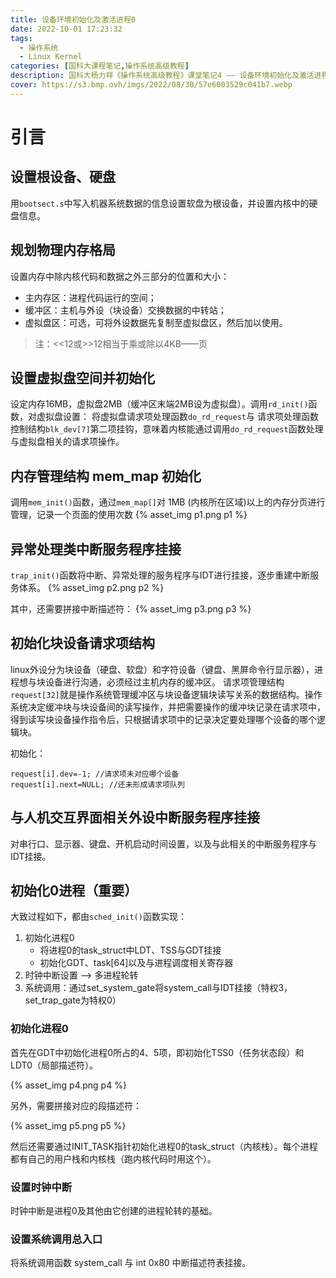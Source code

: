 ```yaml
---
title: 设备环境初始化及激活进程0
date: 2022-10-01 17:23:32
tags: 
  - 操作系统
  - Linux Kernel
categories: [国科大课程笔记,操作系统高级教程]
description: 国科大杨力祥《操作系统高级教程》课堂笔记4 —— 设备环境初始化及激活进程0
cover: https://s3.bmp.ovh/imgs/2022/08/30/57e6003529c041b7.webp
---
```


# 引言

## 设置根设备、硬盘
用`bootsect.s`中写入机器系统数据的信息设置软盘为根设备，并设置内核中的硬盘信息。

## 规划物理内存格局
设置内存中除内核代码和数据之外三部分的位置和大小：
- 主内存区：进程代码运行的空间；
- 缓冲区：主机与外设（块设备）交换数据的中转站；
- 虚拟盘区：可选，可将外设数据先复制至虚拟盘区，然后加以使用。

> 注：<<12或>>12相当于乘或除以4KB——页

## 设置虚拟盘空间并初始化
设定内存16MB，虚拟盘2MB（缓冲区末端2MB设为虚拟盘）。调用`rd_init()`函数，对虚拟盘设置：
将虚拟盘请求项处理函数`do_rd_request`与 请求项处理函数控制结构`blk_dev[7]`第二项挂钩，意味着内核能通过调用`do_rd_request`函数处理与虚拟盘相关的请求项操作。

## 内存管理结构 mem_map 初始化
调用`mem_init()`函数，通过`mem_map[]`对 1MB (内核所在区域)以上的内存分页进行管理，记录一个页面的使用次数
{% asset_img p1.png p1 %}

## 异常处理类中断服务程序挂接
`trap_init()`函数将中断、异常处理的服务程序与IDT进行挂接，逐步重建中断服务体系。
{% asset_img p2.png p2 %}

其中，还需要拼接中断描述符：
{% asset_img p3.png p3 %}

## 初始化块设备请求项结构
linux外设分为块设备（硬盘、软盘）和字符设备（键盘、黑屏命令行显示器），进程想与块设备进行沟通，必须经过主机内存的缓冲区。
请求项管理结构`request[32]`就是操作系统管理缓冲区与块设备逻辑块读写关系的数据结构。操作系统决定缓冲块与块设备间的读写操作，并把需要操作的缓冲块记录在请求项中，得到读写块设备操作指令后，只根据请求项中的记录决定要处理哪个设备的哪个逻辑块。
		
初始化：
```
request[i].dev=-1; //请求项未对应哪个设备
request[i].next=NULL; //还未形成请求项队列
```

## 与人机交互界面相关外设中断服务程序挂接
对串行口、显示器、键盘、开机启动时间设置，以及与此相关的中断服务程序与IDT挂接。

## 初始化0进程（重要）
大致过程如下，都由`sched_init()`函数实现：
1. 初始化进程0
    - 将进程0的task_struct中LDT、TSS与GDT挂接
    - 初始化GDT、task[64]以及与进程调度相关寄存器
2. 时钟中断设置 —> 多进程轮转
3. 系统调用：通过set_system_gate将system_call与IDT挂接（特权3，set_trap_gate为特权0）

### 初始化进程0
首先在GDT中初始化进程0所占的4、5项，即初始化TSS0（任务状态段）和LDT0（局部描述符）。

{% asset_img p4.png p4 %}

另外，需要拼接对应的段描述符：

{% asset_img p5.png p5 %}

然后还需要通过INIT_TASK指针初始化进程0的task_struct（内核栈）。每个进程都有自己的用户栈和内核栈（跑内核代码时用这个）。


### 设置时钟中断
时钟中断是进程0及其他由它创建的进程轮转的基础。

### 设置系统调用总入口
将系统调用函数 system_call 与 int 0x80 中断描述符表挂接。


